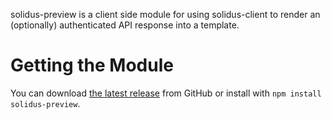 solidus-preview is a client side module for using solidus-client to render an (optionally) authenticated API response into a template.

# Getting the Module
You can download [the latest release](https://github.com/solidusjs/solidus-preview/releases) from GitHub or install with `npm install solidus-preview`.
